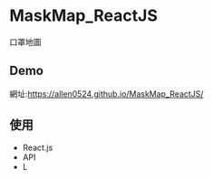 # MaskMap_ReactJS
口罩地圖

## Demo
網址:https://allen0524.github.io/MaskMap_ReactJS/

## 使用
* React.js
* API
* L
